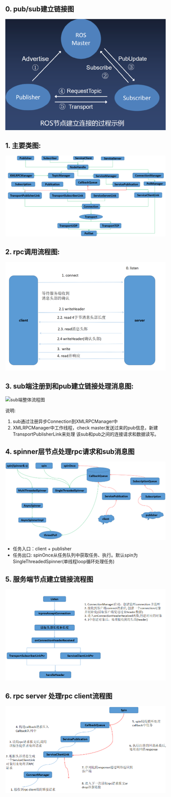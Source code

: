 ## 0. pub/sub建立链接图
![image](https://github.com/echopairs/blog/blob/master/pic/ros/p2p.png?raw=true)

## 1. 主要类图:
![主要类图](https://github.com/echopairs/blog/blob/master/pic/ros/ros.png?raw=true)

## 2. rpc调用流程图:
![rpc交互](https://github.com/echopairs/blog/blob/master/pic/jz/rpc.png?raw=true)



## 3. sub端注册到和pub建立链接处理消息图:
![sub端整体流程图](https://github.com/echopairs/blog/blob/master/pic/jz/sub%E7%AB%AF.png?raw=true)


说明:

1. sub通过注册异步Connection到XMLRPCManager中
2. XMLRPCManager中工作线程，check master发送过来的pub信息，新建TransportPublisherLink来处理 该sub和pub之间的连接请求和数据读写。



## 4. spinner层节点处理rpc请求和sub消息图

![image](https://github.com/echopairs/blog/blob/master/pic/ros/spinner.png?raw=true)

- 任务入口：client + publisher
- 任务出口: spinOnce从任务队列中获取任务、执行。默认spin为SingleThreadedSpinner(单线程loop循环处理任务)


## 5. 服务端节点建立链接流程图

![image](https://github.com/echopairs/blog/blob/master/pic/ros/con_manager_server.png?raw=true)


## 6. rpc server 处理rpc client流程图

![image](https://github.com/echopairs/blog/blob/master/pic/ros/rpc_service.png?raw=true)